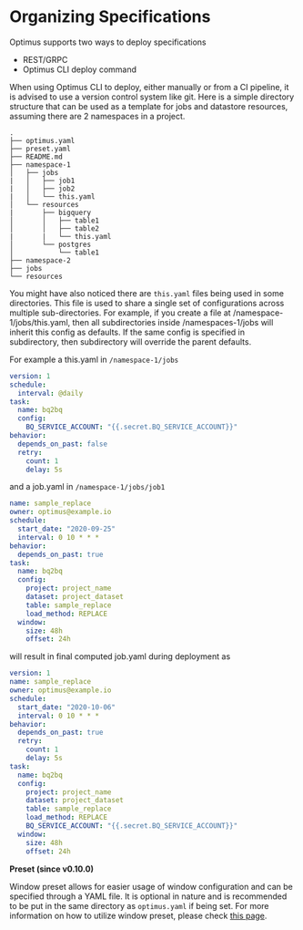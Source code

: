 # Organizing Specifications
Optimus supports two ways to deploy specifications
- REST/GRPC
- Optimus CLI deploy command

When using Optimus CLI to deploy, either manually or from a CI pipeline, it is advised to use a version control system 
like git. Here is a simple directory structure that can be used as a template for jobs and datastore resources, 
assuming there are 2 namespaces in a project.

```
.
├── optimus.yaml
├── preset.yaml
├── README.md
├── namespace-1
│   ├── jobs
|   │   ├── job1
|   │   ├── job2
|   │   └── this.yaml
│   └── resources
|       ├── bigquery
│       │   ├── table1
│       │   ├── table2
|       |   └── this.yaml
│       └── postgres
│           └── table1
├── namespace-2
├── jobs
└── resources
```

You might have also noticed there are `this.yaml` files being used in some directories. This file is used to share a 
single set of configurations across multiple sub-directories. For example, if you create a file at 
/namespace-1/jobs/this.yaml, then all subdirectories inside /namespaces-1/jobs will inherit this config as defaults. 
If the same config is specified in subdirectory, then subdirectory will override the parent defaults.

For example a this.yaml in `/namespace-1/jobs`
```yaml
version: 1
schedule:
  interval: @daily
task:
  name: bq2bq
  config:
    BQ_SERVICE_ACCOUNT: "{{.secret.BQ_SERVICE_ACCOUNT}}"
behavior:
  depends_on_past: false
  retry:
    count: 1
    delay: 5s
```

and a job.yaml in `/namespace-1/jobs/job1`
```yaml
name: sample_replace
owner: optimus@example.io
schedule:
  start_date: "2020-09-25"
  interval: 0 10 * * *
behavior:
  depends_on_past: true
task:
  name: bq2bq
  config:
    project: project_name
    dataset: project_dataset
    table: sample_replace
    load_method: REPLACE
  window:
    size: 48h
    offset: 24h
```

will result in final computed job.yaml during deployment as
```yaml
version: 1
name: sample_replace
owner: optimus@example.io
schedule:
  start_date: "2020-10-06"
  interval: 0 10 * * *
behavior:
  depends_on_past: true
  retry:
    count: 1
    delay: 5s
task:
  name: bq2bq
  config:
    project: project_name
    dataset: project_dataset
    table: sample_replace
    load_method: REPLACE
    BQ_SERVICE_ACCOUNT: "{{.secret.BQ_SERVICE_ACCOUNT}}"
  window:
    size: 48h
    offset: 24h
```

**Preset (since v0.10.0)**

Window preset allows for easier usage of window configuration and can be specified through a YAML file. It is optional in nature and is recommended to be put in the same directory as `optimus.yaml` if being set. For more information on how to utilize window preset, please check [this page](../concepts/intervals-and-windows.md).
